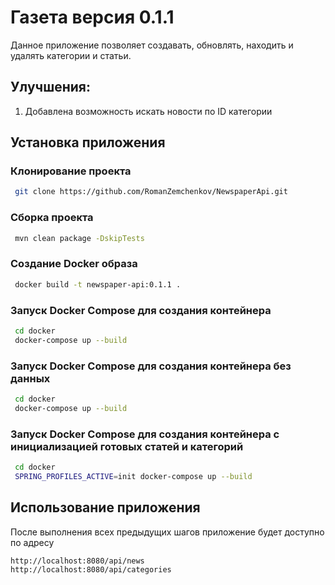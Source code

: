 # Газета версия 0.1.1

Данное приложение позволяет создавать, обновлять, находить и удалять категории и статьи.

## Улучшения:
1. Добавлена возможность искать новости по ID категории


## Установка приложения

### Клонирование проекта
```bash
 git clone https://github.com/RomanZemchenkov/NewspaperApi.git
```

### Сборка проекта
```bash
 mvn clean package -DskipTests
```

### Создание Docker образа
```bash
 docker build -t newspaper-api:0.1.1 .
```

### Запуск Docker Compose для создания контейнера
```bash
 cd docker
 docker-compose up --build
```

### Запуск Docker Compose для создания контейнера без данных
```bash
 cd docker
 docker-compose up --build
```

### Запуск Docker Compose для создания контейнера c инициализацией готовых статей и категорий
```bash
 cd docker
 SPRING_PROFILES_ACTIVE=init docker-compose up --build
```

## Использование приложения

После выполнения всех предыдущих шагов приложение будет доступно по адресу
```
http://localhost:8080/api/news
http://localhost:8080/api/categories
```

